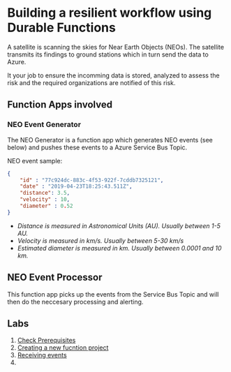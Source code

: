 # Building a resilient workflow using Durable Functions

A satellite is scanning the skies for Near Earth Objects (NEOs). The satellite transmits its findings to ground stations which in turn send the data to Azure.

It your job to ensure the incomming data is stored, analyzed to assess the risk and the required organizations are notified of this risk.

## Function Apps involved

### NEO Event Generator
The NEO Generator is a function app which generates NEO events (see below) and pushes these events to a Azure Service Bus Topic.

NEO event sample:
```json
{
    "id" : "77c924dc-883c-4f53-922f-7cddb7325121",
    "date" : "2019-04-23T18:25:43.511Z",
    "distance": 3.5,
    "velocity" : 10,
    "diameter" : 0.52
}
```

- *Distance is measured in Astronomical Units (AU). Usually between 1-5 AU.*
- *Velocity is measured in km/s. Usually between 5-30 km/s*
- *Estimated diameter is measured in km. Usually between 0.0001 and 10 km.*


## NEO Event Processor

This function app picks up the events from the Service Bus Topic and will then do the neccesary processing and alerting.

## Labs

1. [Check Prerequisites](labs/prerequisites.md)
2. [Creating a new fucntion project](labs/creating_a_function_project.md)
3. [Receiving events](labs/receiving_events.md)
4. []()